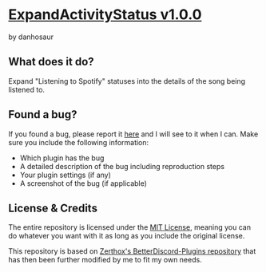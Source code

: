 # [ExpandActivityStatus v1.0.0](https://github.com/DanielSimonsen90/BetterDiscord-Plugins/dist/bd/ExpandActivityStatus)
by danhosaur

## What does it do?
Expand "Listening to Spotify" statuses into the details of the song being listened to.

## Found a bug?
If you found a bug, please report it [here](https://github.com/DanielSimonsen90/BetterDiscord-Plugins/issues) and I will see to it when I can. Make sure you include the following information:
- Which plugin has the bug
- A detailed description of the bug including reproduction steps
- Your plugin settings (if any)
- A screenshot of the bug (if applicable)

## License & Credits
The entire repository is licensed under the [MIT License](https://opensource.org/licenses/MIT), meaning you can do whatever you want with it as long as you include the original license.

This repository is based on [Zerthox's BetterDiscord-Plugins repository](https://github.com/Zerthox/BetterDiscord-Plugins) that has then been further modified by me to fit my own needs.